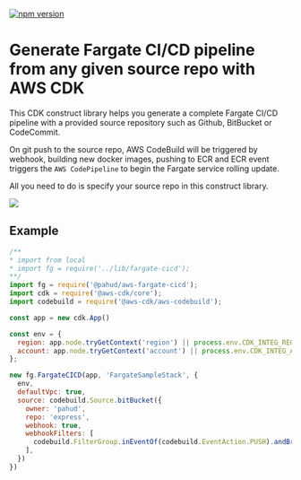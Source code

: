 [![npm version](https://badge.fury.io/js/%40pahud%2Faws-fargate-cicd.svg)](https://badge.fury.io/js/%40pahud%2Faws-fargate-cicd)

# Generate Fargate CI/CD pipeline from any given source repo with AWS CDK

This CDK construct library helps you generate a complete Fargate CI/CD pipeline with a provided source repository such as Github, BitBucket or CodeCommit.

On git push to the source repo, AWS CodeBuild will be triggered by webhook, building new docker images, pushing to ECR and ECR event triggers the `AWS CodePipeline` to begin the Fargate service rolling update.

All you need to do is specify your source repo in this construct library.

![](https://raw.githubusercontent.com/pahud/cdk-samples/master/typescript/packages/aws-fargate-cicd/images/fargate-cicd-cdk.png)



## Example


```js
/**
* import from local
* import fg = require('../lib/fargate-cicd');
**/
import fg = require('@pahud/aws-fargate-cicd');
import cdk = require('@aws-cdk/core');
import codebuild = require('@aws-cdk/aws-codebuild');

const app = new cdk.App()

const env = {
  region: app.node.tryGetContext('region') || process.env.CDK_INTEG_REGION || process.env.CDK_DEFAULT_REGION,
  account: app.node.tryGetContext('account') || process.env.CDK_INTEG_ACCOUNT || process.env.CDK_DEFAULT_ACCOUNT
};

new fg.FargateCICD(app, 'FargateSampleStack', {
  env,
  defaultVpc: true,
  source: codebuild.Source.bitBucket({
    owner: 'pahud',
    repo: 'express',
    webhook: true,
    webhookFilters: [
      codebuild.FilterGroup.inEventOf(codebuild.EventAction.PUSH).andBranchIs('master'),
    ],
  })
})
```

